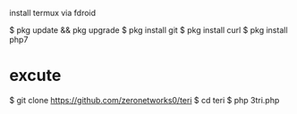 install termux via fdroid

$ pkg update && pkg upgrade
$ pkg install git
$ pkg install curl
$ pkg install php7

# excute
$ git clone https://github.com/zeronetworks0/teri
$ cd teri
$ php 3tri.php
